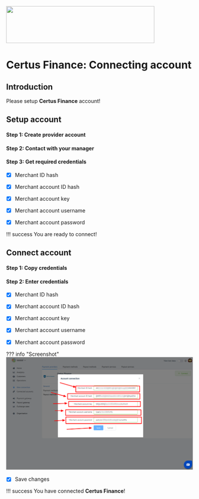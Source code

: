<img src="https://static.openfintech.io/payment_providers/certusfinance/logo.png" width="400px" height="100px">

# Certus Finance: Connecting account

## Introduction

Please setup **Certus Finance** account!

## Setup account

#### Step 1: Create provider account

#### Step 2: Contact with your manager

#### Step 3: Get required credentials

- [x] Merchant ID hash

- [x] Merchant account ID hash

- [x] Merchant account key

- [x] Merchant account username

- [x] Merchant account password

!!! success
    You are ready to connect!
    
## Connect account

#### Step 1: Copy credentials

#### Step 2: Enter credentials
- [x] Merchant ID hash

- [x] Merchant account ID hash

- [x] Merchant account key

- [x] Merchant account username

- [x] Merchant account password

??? info "Screenshot"
    [![Step 2](images/certusfinance-step_connect.png)](images/certusfinance-step_connect.png)
    
- [x] Save changes

!!! success
    You have connected **Certus Finance**!